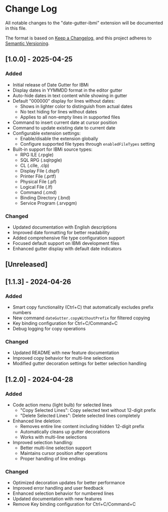 # Change Log

All notable changes to the "date-gutter-ibmi" extension will be documented in this file.

The format is based on [Keep a Changelog](https://keepachangelog.com/en/1.0.0/),
and this project adheres to [Semantic Versioning](https://semver.org/spec/v2.0.0.html).

## [1.0.0] - 2025-04-25

### Added
- Initial release of Date Gutter for IBMi
- Display dates in YYMMDD format in the editor gutter
- Auto-hide dates in text content while showing in gutter
- Default "000000" display for lines without dates:
  - Shows in lighter color to distinguish from actual dates
  - No text hiding for lines without dates
  - Applies to all non-empty lines in supported files
- Command to insert current date at cursor position
- Command to update existing date to current date
- Configurable extension settings:
  - Enable/disable the extension globally
  - Configure supported file types through `enabledFileTypes` setting
- Built-in support for IBMi source types:
  - RPG ILE (.rpgle)
  - SQL RPG (.sqlrpgle)
  - CL (.clle, .clp)
  - Display File (.dspf)
  - Printer File (.prtf)
  - Physical File (.pf)
  - Logical File (.lf)
  - Command (.cmd)
  - Binding Directory (.bnd)
  - Service Program (.srvpgm)

### Changed
- Updated documentation with English descriptions
- Improved date formatting for better readability
- Added comprehensive file type configuration support
- Focused default support on IBMi development files
- Enhanced gutter display with default date indicators

## [Unreleased]

## [1.1.3] - 2024-04-26

### Added
- Smart copy functionality (Ctrl+C) that automatically excludes prefix numbers
- New command `dateGutter.copyWithoutPrefix` for filtered copying
- Key binding configuration for Ctrl+C/Command+C
- Debug logging for copy operations

### Changed
- Updated README with new feature documentation
- Improved copy behavior for multi-line selections
- Modified gutter decoration settings for better selection handling

## [1.2.0] - 2024-04-28

### Added
- Code action menu (light bulb) for selected lines
  - "Copy Selected Lines": Copy selected text without 12-digit prefix
  - "Delete Selected Lines": Delete selected lines completely
- Enhanced line deletion:
  - Removes entire line content including hidden 12-digit prefix
  - Automatically cleans up gutter decorations
  - Works with multi-line selections
- Improved selection handling:
  - Better multi-line selection support
  - Maintains cursor position after operations
  - Proper handling of line endings

### Changed
- Optimized decoration updates for better performance
- Improved error handling and user feedback
- Enhanced selection behavior for numbered lines
- Updated documentation with new features
- Remove Key binding configuration for Ctrl+C/Command+C